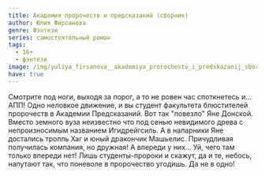 ```yaml
---
title: Академия пророчеств и предсказаний (сборник)
author: Юлия Фирсанова
genre: Фэнтези
series: самостоятельный роман
tags:
  - 16+
  - фэнтези
image: /img/yuliya_firsanova__akademiya_prorochestv_i_predskazanij_sbornik.jpeg
have: true
---
```

Смотрите под ноги, выходя за порог, а то не ровен час споткнетесь и... АПП! Одно неловкое движение, и вы студент факультета блюстителей пророчеств в Академии Предсказаний. Вот так "повезло" Яне Донской. Вместо земного вуза неизвестно что под сенью невидимого древа с непроизносимым названием Игидрейгсиль. А в напарники Яне достались тролль Хаг и юный дракончик Машьелис. Причудливая получилась компания, но дружная! А впереди у них... Уй, чего там только впереди нет! Лишь студенты-пророки и скажут, да и те, небось, напутают так, что поневоле в пророчество угодишь. Да не в одно!